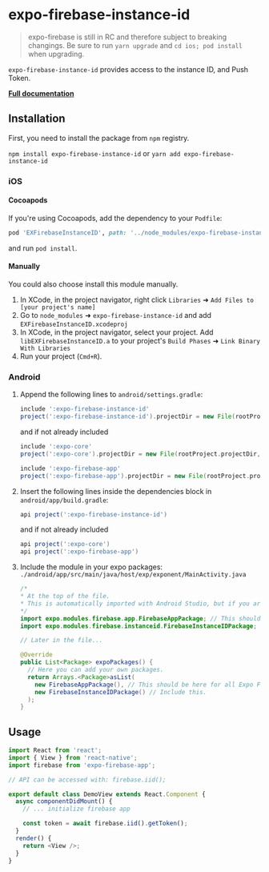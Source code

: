 # expo-firebase-instance-id

> expo-firebase is still in RC and therefore subject to breaking changings. Be sure to run `yarn upgrade` and `cd ios; pod install` when upgrading.


`expo-firebase-instance-id` provides access to the instance ID, and Push Token.

[**Full documentation**](https://rnfirebase.io/docs/master/iid/reference/iid)

## Installation

First, you need to install the package from `npm` registry.

`npm install expo-firebase-instance-id` or `yarn add expo-firebase-instance-id`

### iOS

#### Cocoapods

If you're using Cocoapods, add the dependency to your `Podfile`:

```ruby
pod 'EXFirebaseInstanceID', path: '../node_modules/expo-firebase-instance-id/ios'
```

and run `pod install`.

#### Manually

You could also choose install this module manually.

1.  In XCode, in the project navigator, right click `Libraries` ➜ `Add Files to [your project's name]`
2.  Go to `node_modules` ➜ `expo-firebase-instance-id` and add `EXFirebaseInstanceID.xcodeproj`
3.  In XCode, in the project navigator, select your project. Add `libEXFirebaseInstanceID.a` to your project's `Build Phases` ➜ `Link Binary With Libraries`
4.  Run your project (`Cmd+R`).

### Android

1.  Append the following lines to `android/settings.gradle`:

    ```gradle
    include ':expo-firebase-instance-id'
    project(':expo-firebase-instance-id').projectDir = new File(rootProject.projectDir, '../node_modules/expo-firebase-instance-id/android')
    ```

    and if not already included

    ```gradle
    include ':expo-core'
    project(':expo-core').projectDir = new File(rootProject.projectDir, '../node_modules/expo-core/android')

    include ':expo-firebase-app'
    project(':expo-firebase-app').projectDir = new File(rootProject.projectDir, '../node_modules/expo-firebase-app/android')
    ```

2.  Insert the following lines inside the dependencies block in `android/app/build.gradle`:
    ```gradle
    api project(':expo-firebase-instance-id')
    ```
    and if not already included
    ```gradle
    api project(':expo-core')
    api project(':expo-firebase-app')
    ```
3.  Include the module in your expo packages: `./android/app/src/main/java/host/exp/exponent/MainActivity.java`

    ```java
    /*
    * At the top of the file.
    * This is automatically imported with Android Studio, but if you are in any other editor you will need to manually import the module.
    */
    import expo.modules.firebase.app.FirebaseAppPackage; // This should be here for all Expo Firebase features.
    import expo.modules.firebase.instanceid.FirebaseInstanceIDPackage;

    // Later in the file...

    @Override
    public List<Package> expoPackages() {
      // Here you can add your own packages.
      return Arrays.<Package>asList(
        new FirebaseAppPackage(), // This should be here for all Expo Firebase features.
        new FirebaseInstanceIDPackage() // Include this.
      );
    }
    ```

## Usage

```javascript
import React from 'react';
import { View } from 'react-native';
import firebase from 'expo-firebase-app';

// API can be accessed with: firebase.iid();

export default class DemoView extends React.Component {
  async componentDidMount() {
    // ... initialize firebase app

    const token = await firebase.iid().getToken();
  }
  render() {
    return <View />;
  }
}
```
